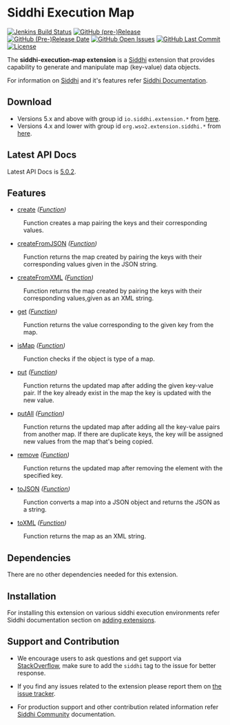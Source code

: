 Siddhi Execution Map
======================================

  [![Jenkins Build Status](https://wso2.org/jenkins/job/siddhi/job/siddhi-execution-map/badge/icon)](https://wso2.org/jenkins/job/siddhi/job/siddhi-execution-map/)
  [![GitHub (pre-)Release](https://img.shields.io/github/release/siddhi-io/siddhi-execution-map/all.svg)](https://github.com/siddhi-io/siddhi-execution-map/releases)
  [![GitHub (Pre-)Release Date](https://img.shields.io/github/release-date-pre/siddhi-io/siddhi-execution-map.svg)](https://github.com/siddhi-io/siddhi-execution-map/releases)
  [![GitHub Open Issues](https://img.shields.io/github/issues-raw/siddhi-io/siddhi-execution-map.svg)](https://github.com/siddhi-io/siddhi-execution-map/issues)
  [![GitHub Last Commit](https://img.shields.io/github/last-commit/siddhi-io/siddhi-execution-map.svg)](https://github.com/siddhi-io/siddhi-execution-map/commits/master)
  [![License](https://img.shields.io/badge/License-Apache%202.0-blue.svg)](https://opensource.org/licenses/Apache-2.0)

The **siddhi-execution-map extension** is a <a target="_blank" href="https://siddhi.io/">Siddhi</a> extension that provides capability to generate and manipulate map (key-value) data objects.

For information on <a target="_blank" href="https://siddhi.io/">Siddhi</a> and it's features refer <a target="_blank" href="https://siddhi.io/redirect/docs.html">Siddhi Documentation</a>. 

## Download

* Versions 5.x and above with group id `io.siddhi.extension.*` from <a target="_blank" href="https://mvnrepository.com/artifact/io.siddhi.extension.execution.map/siddhi-execution-map/">here</a>.
* Versions 4.x and lower with group id `org.wso2.extension.siddhi.*` from <a target="_blank" href="https://mvnrepository.com/artifact/org.wso2.extension.siddhi.execution.map/siddhi-execution-map">here</a>.

## Latest API Docs 

Latest API Docs is <a target="_blank" href="https://siddhi-io.github.io/siddhi-execution-map/api/5.0.2">5.0.2</a>.

## Features

* <a target="_blank" href="https://siddhi-io.github.io/siddhi-execution-map/api/5.0.2/#create-function">create</a> *(<a target="_blank" href="http://siddhi.io/en/v5.0/docs/query-guide/#function">Function</a>)*<br> <div style="padding-left: 1em;"><p>Function creates a map pairing the keys and their corresponding values.</p></div>
* <a target="_blank" href="https://siddhi-io.github.io/siddhi-execution-map/api/5.0.2/#createfromjson-function">createFromJSON</a> *(<a target="_blank" href="http://siddhi.io/en/v5.0/docs/query-guide/#function">Function</a>)*<br> <div style="padding-left: 1em;"><p>Function returns the map created by pairing the keys with their corresponding values given in the JSON string.</p></div>
* <a target="_blank" href="https://siddhi-io.github.io/siddhi-execution-map/api/5.0.2/#createfromxml-function">createFromXML</a> *(<a target="_blank" href="http://siddhi.io/en/v5.0/docs/query-guide/#function">Function</a>)*<br> <div style="padding-left: 1em;"><p>Function returns the map created by pairing the keys with their corresponding values,given as an XML string.</p></div>
* <a target="_blank" href="https://siddhi-io.github.io/siddhi-execution-map/api/5.0.2/#get-function">get</a> *(<a target="_blank" href="http://siddhi.io/en/v5.0/docs/query-guide/#function">Function</a>)*<br> <div style="padding-left: 1em;"><p>Function returns the value corresponding to the given key from the map.</p></div>
* <a target="_blank" href="https://siddhi-io.github.io/siddhi-execution-map/api/5.0.2/#ismap-function">isMap</a> *(<a target="_blank" href="http://siddhi.io/en/v5.0/docs/query-guide/#function">Function</a>)*<br> <div style="padding-left: 1em;"><p>Function checks if the object is type of a map.</p></div>
* <a target="_blank" href="https://siddhi-io.github.io/siddhi-execution-map/api/5.0.2/#put-function">put</a> *(<a target="_blank" href="http://siddhi.io/en/v5.0/docs/query-guide/#function">Function</a>)*<br> <div style="padding-left: 1em;"><p>Function returns the updated map after adding the given key-value pair. If the key already exist in the map the key is updated with the new value.</p></div>
* <a target="_blank" href="https://siddhi-io.github.io/siddhi-execution-map/api/5.0.2/#putall-function">putAll</a> *(<a target="_blank" href="http://siddhi.io/en/v5.0/docs/query-guide/#function">Function</a>)*<br> <div style="padding-left: 1em;"><p>Function returns the updated map after adding all the key-value pairs from another map. If there are duplicate keys, the key will be assigned new values from the map that's being copied.</p></div>
* <a target="_blank" href="https://siddhi-io.github.io/siddhi-execution-map/api/5.0.2/#remove-function">remove</a> *(<a target="_blank" href="http://siddhi.io/en/v5.0/docs/query-guide/#function">Function</a>)*<br> <div style="padding-left: 1em;"><p>Function returns the updated map after removing the element with the specified key.</p></div>
* <a target="_blank" href="https://siddhi-io.github.io/siddhi-execution-map/api/5.0.2/#tojson-function">toJSON</a> *(<a target="_blank" href="http://siddhi.io/en/v5.0/docs/query-guide/#function">Function</a>)*<br> <div style="padding-left: 1em;"><p>Function converts a map into a JSON object and returns the JSON as a string.</p></div>
* <a target="_blank" href="https://siddhi-io.github.io/siddhi-execution-map/api/5.0.2/#toxml-function">toXML</a> *(<a target="_blank" href="http://siddhi.io/en/v5.0/docs/query-guide/#function">Function</a>)*<br> <div style="padding-left: 1em;"><p>Function returns the map as an XML string.</p></div>

## Dependencies 

There are no other dependencies needed for this extension. 

## Installation

For installing this extension on various siddhi execution environments refer Siddhi documentation section on <a target="_blank" href="https://siddhi.io/redirect/add-extensions.html">adding extensions</a>.

## Support and Contribution

* We encourage users to ask questions and get support via <a target="_blank" href="https://stackoverflow.com/questions/tagged/siddhi">StackOverflow</a>, make sure to add the `siddhi` tag to the issue for better response.

* If you find any issues related to the extension please report them on <a target="_blank" href="https://github.com/siddhi-io/siddhi-execution-map/issues">the issue tracker</a>.

* For production support and other contribution related information refer <a target="_blank" href="https://siddhi.io/community/">Siddhi Community</a> documentation.
